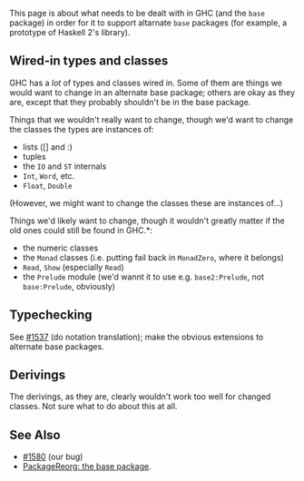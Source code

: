 
This page is about what needs to be dealt with in GHC (and the `base` package) in order for it to support altarnate `base` packages (for example, a prototype of Haskell 2's library).


## Wired-in types and classes



GHC has a *lot* of types and classes wired in. Some of them are things we would want to change in an alternate base package; others are okay as they are, except that they probably shouldn't be in the base package.



Things that we wouldn't really want to change, though we'd want to change the classes the types are instances of:


- lists (\[\] and :)
- tuples
- the `IO` and `ST` internals
- `Int`, `Word`, etc.
- `Float`, `Double`


(However, we might want to change the classes these are instances of...)



Things we'd likely want to change, though it wouldn't greatly matter if the old ones could still be found in GHC.\*:


- the numeric classes
- the `Monad` classes (i.e. putting fail back in `MonadZero`, where it belongs)
- `Read`, `Show` (especially `Read`)
- the `Prelude` module (we'd wannt it to use e.g. `base2:Prelude`, not `base:Prelude`, obviously)

## Typechecking



See [\#1537](https://gitlab.staging.haskell.org/ghc/ghc/issues/1537) (do notation translation); make the obvious extensions to alternate base packages.


## Derivings



The derivings, as they are, clearly wouldn't work too well for changed classes. Not sure what to do about this at all.


## See Also


- [\#1580](https://gitlab.staging.haskell.org/ghc/ghc/issues/1580) (our bug)
- [PackageReorg: the base package](commentary/packages/package-reorg#the-base-package).
